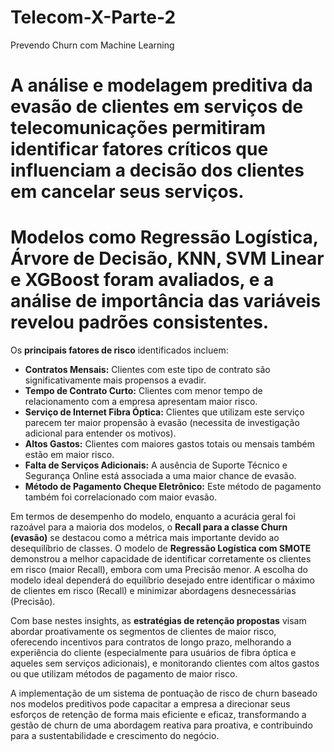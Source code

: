 # Telecom-X-Parte-2
Prevendo Churn com Machine Learning

# A análise e modelagem preditiva da evasão de clientes em serviços de telecomunicações permitiram identificar fatores críticos que influenciam a decisão dos clientes em cancelar seus serviços. 
# Modelos como Regressão Logística, Árvore de Decisão, KNN, SVM Linear e XGBoost foram avaliados, e a análise de importância das variáveis revelou padrões consistentes.

Os **principais fatores de risco** identificados incluem:
*   **Contratos Mensais:** Clientes com este tipo de contrato são significativamente mais propensos a evadir.
*   **Tempo de Contrato Curto:** Clientes com menor tempo de relacionamento com a empresa apresentam maior risco.
*   **Serviço de Internet Fibra Óptica:** Clientes que utilizam este serviço parecem ter maior propensão à evasão (necessita de investigação adicional para entender os motivos).
*   **Altos Gastos:** Clientes com maiores gastos totais ou mensais também estão em maior risco.
*   **Falta de Serviços Adicionais:** A ausência de Suporte Técnico e Segurança Online está associada a uma maior chance de evasão.
*   **Método de Pagamento Cheque Eletrônico:** Este método de pagamento também foi correlacionado com maior evasão.

Em termos de desempenho do modelo, enquanto a acurácia geral foi razoável para a maioria dos modelos, o **Recall para a classe Churn (evasão)** se destacou como a métrica mais importante devido ao desequilíbrio de classes. O modelo de **Regressão Logística com SMOTE** demonstrou a melhor capacidade de identificar corretamente os clientes em risco (maior Recall), embora com uma Precisão menor. A escolha do modelo ideal dependerá do equilíbrio desejado entre identificar o máximo de clientes em risco (Recall) e minimizar abordagens desnecessárias (Precisão).

Com base nestes insights, as **estratégias de retenção propostas** visam abordar proativamente os segmentos de clientes de maior risco, oferecendo incentivos para contratos de longo prazo, melhorando a experiência do cliente (especialmente para usuários de fibra óptica e aqueles sem serviços adicionais), e monitorando clientes com altos gastos ou que utilizam métodos de pagamento de maior risco.

A implementação de um sistema de pontuação de risco de churn baseado nos modelos preditivos pode capacitar a empresa a direcionar seus esforços de retenção de forma mais eficiente e eficaz, transformando a gestão de churn de uma abordagem reativa para proativa, e contribuindo para a sustentabilidade e crescimento do negócio.

